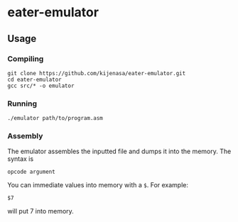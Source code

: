 # eater-emulator

## Usage

### Compiling
```
git clone https://github.com/kijenasa/eater-emulator.git
cd eater-emulator
gcc src/* -o emulator
```

### Running
```
./emulator path/to/program.asm
```

### Assembly

The emulator assembles the inputted file and dumps it into the memory.
The syntax is 
```
opcode argument
```
You can immediate values into memory with a `$`. For example:
```
$7
```
will put 7 into memory.
